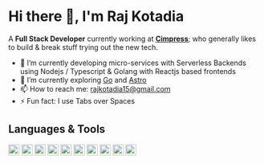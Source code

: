 # Hi there 👋, I'm Raj Kotadia

A **Full Stack Developer** currently working at [**Cimpress**](https://cimpress.com/); who generally likes to build & break stuff trying out the new tech.

- 🔭 I’m currently developing micro-services with Serverless Backends using Nodejs / Typescript & Golang with Reactjs based frontends
- 🌱 I’m currently exploring [Go](https://go.dev/) and [Astro](https://astro.build/)
- 📫 How to reach me: rajkotadia15@gmail.com
- ⚡ Fun fact: I use Tabs over Spaces

## Languages & Tools
<span>
    <img alt="Python" src="https://img.shields.io/badge/Python-FFD43B?logo=python&logoColor=blue" height="22" />
    <img alt="NodeJS" src="https://img.shields.io/badge/Node.js-339933?logo=nodedotjs&logoColor=white" height="22" />
    <img alt="Go" src="https://img.shields.io/badge/Go-00ADD8?logo=go&logoColor=white" height="22" />
    <img alt="ReactJS" src="https://img.shields.io/badge/React-20232A?logo=react&logoColor=61DAFB" height="22"- />
    <img alt="Javascript" src="https://img.shields.io/badge/JavaScript-323330?logo=javascript&logoColor=F7DF1E" height="22" />
    <img alt="Typescript" src="https://img.shields.io/badge/TypeScript-007ACC?logo=typescript&logoColor=white" height="22" />
    <img alt="PostgreSQL" src="https://img.shields.io/badge/PostgreSQL-316192?logo=postgresql&logoColor=white" height="22" />
    <img alt="MongoDB" src="https://img.shields.io/badge/MongoDB-4EA94B?logo=mongodb&logoColor=white" height="22" />
    <img alt="AWS" src="https://img.shields.io/badge/Amazon_AWS-FF9900?logo=amazonaws&logoColor=white" height="22" />
    <img alt="NextJS" src="https://img.shields.io/badge/next.js-000000?logo=nextdotjs&logoColor=white" height="22" />
</span>
